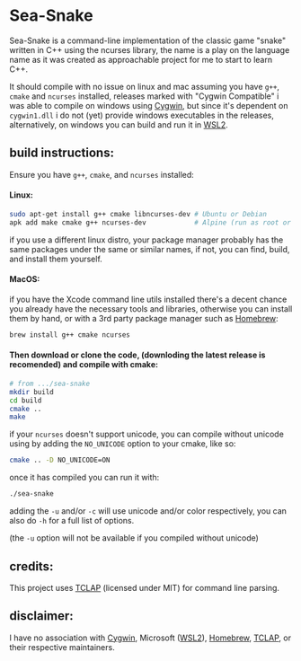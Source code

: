 # Sea-Snake
Sea-Snake is a command-line implementation of the classic game "snake" written in C++ using the ncurses library, the name is a play on the language name as it was created as approachable project for me to start to learn C++.

It should compile with no issue on linux and mac assuming you have `g++`, `cmake` and `ncurses` installed, releases marked with "Cygwin Compatible" i was able to compile on windows using [Cygwin](https://www.cygwin.com/), but since it's dependent on `cygwin1.dll` i do not (yet) provide windows executables in the releases, alternatively, on windows you can build and run it in [WSL2](https://docs.microsoft.com/en-us/windows/wsl/about).

## build instructions:
Ensure you have `g++`, `cmake`, and `ncurses` installed:

#### Linux:
```bash
sudo apt-get install g++ cmake libncurses-dev # Ubuntu or Debian
apk add make cmake g++ ncurses-dev            # Alpine (run as root or sudo)
```
if you use a different linux distro, your package manager probably has the same packages under the same or similar names, if not, you can find, build, and install them yourself.

#### MacOS:
if you have the Xcode command line utils installed there's a decent chance you already have the necessary tools and libraries, otherwise you can install them by hand, or with a 3rd party package manager such as [Homebrew](https://brew.sh/):
```bash
brew install g++ cmake ncurses
```

#### Then download or clone the code, (downloding the latest release is recomended) and compile with cmake:
```bash
# from .../sea-snake
mkdir build
cd build
cmake ..
make
```
if your `ncurses` doesn't support unicode, you can compile without unicode using by adding the `NO_UNICODE` option to your cmake, like so:
```bash
cmake .. -D NO_UNICODE=ON
```
once it has compiled you can run it with:
```bash
./sea-snake
```
adding the `-u` and/or `-c` will use unicode and/or color respectively, you can also do `-h` for a full list of options.

(the `-u` option will not be available if you compiled without unicode)

## credits:
This project uses [TCLAP](http://tclap.sourceforge.net/) (licensed under MIT) for command line parsing.

## disclaimer:
I have no association with [Cygwin](https://www.cygwin.com/), Microsoft ([WSL2](https://docs.microsoft.com/en-us/windows/wsl/about)), [Homebrew](https://brew.sh/), [TCLAP](http://tclap.sourceforge.net/), or their respective maintainers.
